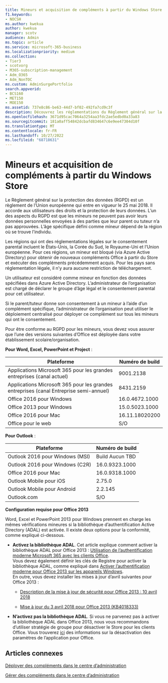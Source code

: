```yaml
---
title: Mineurs et acquisition de compléments à partir du Windows Store
f1.keywords:
- NOCSH
ms.author: kwekua
author: kwekua
manager: scotv
audience: Admin
ms.topic: article
ms.service: microsoft-365-business
ms.localizationpriority: medium
ms.collection:
- Tier3
- scotvorg
- M365-subscription-management
- Adm_O365
- Adm_NonTOC
ms.custom: AdminSurgePortfolio
search.appverid:
- BCS160
- MET150
- MOE150
ms.assetid: 737e8c86-be63-44d7-bf02-492fa7cd9c3f
description: Découvrez les réglementations du Règlement général sur la protection des données (RGPD) qui régissent les données personnelles des mineurs.
ms.openlocfilehash: 3671d95cac7064a3254aa3fdc2ae5edbd0a33a83
ms.sourcegitcommit: 181a0aff54842dcbafd834647c6e9ee47304d10f
ms.translationtype: MT
ms.contentlocale: fr-FR
ms.lasthandoff: 10/27/2022
ms.locfileid: "68718631"
---
```

# <a name="minors-and-acquiring-add-ins-from-the-store"></a>Mineurs et acquisition de compléments à partir du Windows Store

Le Règlement général sur la protection des données (RGPD) est un règlement de l’Union européenne qui entre en vigueur le 25 mai 2018. Il accorde aux utilisateurs des droits et la protection de leurs données. L’un des aspects du RGPD est que les mineurs ne peuvent pas avoir leurs données personnelles envoyées à des parties que leur parent ou tuteur n’a pas approuvées. L’âge spécifique défini comme mineur dépend de la région où se trouve l’individu.

Les régions qui ont des réglementations légales sur le consentement parental incluent le États-Unis, la Corée du Sud, le Royaume-Uni et l’Union européenne. Pour ces régions, un mineur est bloqué (via Azure Active Directory) pour obtenir de nouveaux compléments Office à partir du Store et exécuter des compléments précédemment acquis. Pour les pays sans réglementation légale, il n’y aura aucune restriction de téléchargement.

Un utilisateur est considéré comme mineur en fonction des données spécifiées dans Azure Active Directory. L’administrateur de l’organisation est chargé de déclarer le groupe d’âge légal et le consentement parental pour cet utilisateur.

Si le parent/tuteur donne son consentement à un mineur à l’aide d’un complément spécifique, l’administrateur de l’organisation peut utiliser le déploiement centralisé pour déployer ce complément sur tous les mineurs qui ont le consentement.

Pour être conforme au RGPD pour les mineurs, vous devez vous assurer que l’une des versions suivantes d’Office est déployée dans votre établissement scolaire/organisation.

 **Pour Word, Excel, PowerPoint et Project** :

|Plateforme|Numéro de build|
|---|---|
|Applications Microsoft 365 pour les grandes entreprises (canal actuel)|9001.2138|
|Applications Microsoft 365 pour les grandes entreprises (canal Entreprise semi-annuel)|8431.2159|
|Office 2016 pour Windows|16.0.4672.1000|
|Office 2013 pour Windows|15.0.5023.1000|
|Office 2016 pour Mac|16.11.18020200|
|Office pour le web|S/O|

 **Pour Outlook** :

|Plateforme|Numéro de build|
|---|---|
|Outlook 2016 pour Windows (MSI)|Build Aucun TBD|
|Outlook 2016 pour Windows (C2R)|16.0.9323.1000|
|Office 2016 pour Mac|16.0.9318.1000|
|Outlook Mobile pour iOS|2.75.0|
|Outlook Mobile pour Android|2.2.145|
|Outlook.com|S/O|

 **Configuration requise pour Office 2013**

Word, Excel et PowerPoint 2013 pour Windows prennent en charge les mêmes vérifications mineures si la bibliothèque d’authentification Active Directory (ADAL) est activée. Il existe deux options pour la conformité, comme expliqué ci-dessous.

- **Activez la bibliothèque ADAL**. Cet article explique comment activer la bibliothèque ADAL pour Office 2013 : [Utilisation de l’authentification moderne Microsoft 365 avec les clients Office](../../enterprise/modern-auth-for-office-2013-and-2016.md).<br/>Vous devez également définir les clés de Registre pour activer la bibliothèque ADAL, comme expliqué dans [Activer l’authentification moderne pour Office 2013 sur les appareils Windows](../security-and-compliance/enable-modern-authentication.md).<br/>En outre, vous devez installer les mises à jour d’avril suivantes pour Office 2013 :

  - [Description de la mise à jour de sécurité pour Office 2013 : 10 avril 2018](https://support.microsoft.com/help/4018330/description-of-the-security-update-for-office-2013-april-10-2018)

  - [Mise à jour du 3 avril 2018 pour Office 2013 (KB4018333)](https://support.microsoft.com/help/4018333/april-3-2018-update-for-office-2013-kb4018333)

- **N’activez pas la bibliothèque ADAL**. Si vous ne parvenez pas à activer la bibliothèque ADAL dans Office 2013, nous vous recommandons d’utiliser stratégie de groupe pour désactiver le Store pour les clients Office. Vous trouverez [ici](/previous-versions/office/office-2013-resource-kit/cc178992(v=office.15)) des informations sur la désactivation des paramètres de l’application pour Office.

## <a name="related-articles"></a>Articles connexes

[Déployer des compléments dans le centre d’administration](./manage-deployment-of-add-ins.md)

[Gérer des compléments dans le centre d’administration](./manage-addins-in-the-admin-center.md)
